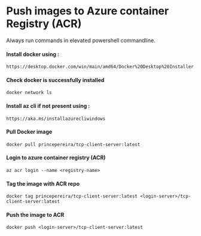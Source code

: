 # Push images to Azure container Registry (ACR)

Always run commands in elevated powershell commandline.

#### Install docker using : 
```
https://desktop.docker.com/win/main/amd64/Docker%20Desktop%20Installer.exe
```

#### Check docker is successfully installed
```
docker network ls
```

#### Install az cli if not present using : 
```
https://aka.ms/installazurecliwindows
```

#### Pull Docker image
```
docker pull princepereira/tcp-client-server:latest
```

#### Login to azure container registry (ACR)
```
az acr login --name <registry-name>
```
 
#### Tag the image with ACR repo
```
docker tag princepereira/tcp-client-server:latest <login-server>/tcp-client-server:latest
```

#### Push the image to ACR
```
docker push <login-server>/tcp-client-server:latest
```
